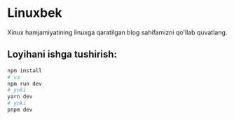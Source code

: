 <h1>Linuxbek</h1>

<p> Xinux hamjamiyatining linuxga qaratilgan blog sahifamizni qo'llab quvatlang.</p>

## Loyihani ishga tushirish:

```bash
npm install
# va
npm run dev
# yoki
yarn dev
# yoki
pnpm dev
```

